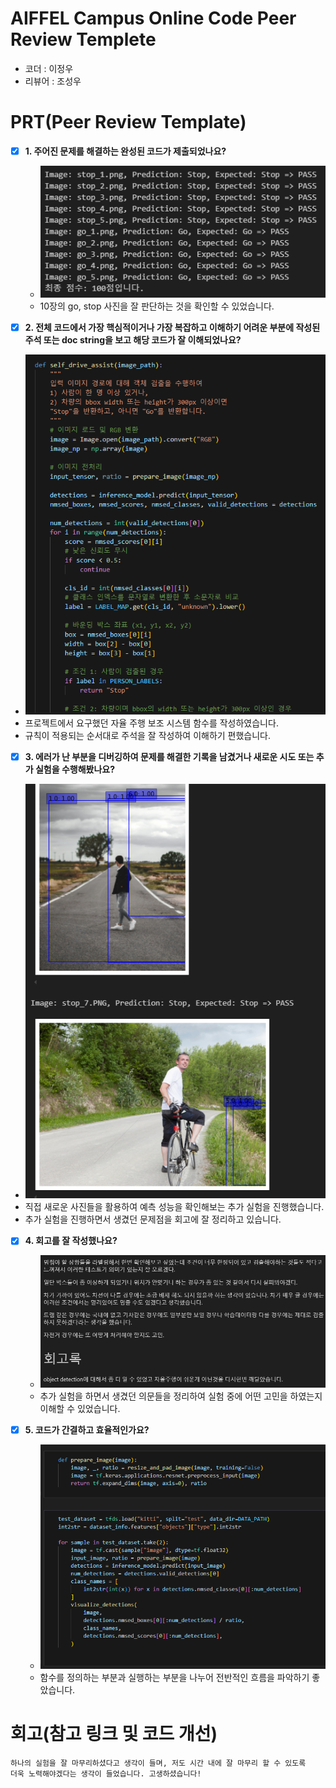 # AIFFEL Campus Online Code Peer Review Templete
- 코더 : 이정우
- 리뷰어 : 조성우


# PRT(Peer Review Template)
- [X]  **1. 주어진 문제를 해결하는 완성된 코드가 제출되었나요?**
    - ![alt text](image.png)
    - 10장의 go, stop 사진을 잘 판단하는 것을 확인할 수 있었습니다.
    
- [X]  **2. 전체 코드에서 가장 핵심적이거나 가장 복잡하고 이해하기 어려운 부분에 작성된 
주석 또는 doc string을 보고 해당 코드가 잘 이해되었나요?**
- ![alt text](image-1.png)
- 프로젝트에서 요구했던 자율 주행 보조 시스템 함수를 작성하였습니다.
- 규칙이 적용되는 순서대로 주석을 잘 작성하여 이해하기 편했습니다.
        
- [X]  **3. 에러가 난 부분을 디버깅하여 문제를 해결한 기록을 남겼거나
새로운 시도 또는 추가 실험을 수행해봤나요?**
- ![alt text](image-2.png)
- 직접 새로운 사진들을 활용하여 예측 성능을 확인해보는 추가 실험을 진행했습니다.
- 추가 실험을 진행하면서 생겼던 문제점을 회고에 잘 정리하고 있습니다.
        
- [X]  **4. 회고를 잘 작성했나요?**
    - ![alt text](image-3.png)
    - 추가 실험을 하면서 생겼던 의문들을 정리하여 실험 중에 어떤 고민을 하였는지 이해할 수 있었습니다.
        
- [X]  **5. 코드가 간결하고 효율적인가요?**
    - ![alt text](image-4.png)
    - 함수를 정의하는 부분과 실행하는 부분을 나누어 전반적인 흐름을 파악하기 좋았습니다.


# 회고(참고 링크 및 코드 개선)
```
하나의 실험을 잘 마무리하셨다고 생각이 들며, 저도 시간 내에 잘 마무리 할 수 있도록
더욱 노력해야겠다는 생각이 들었습니다. 고생하셨습니다!
```
